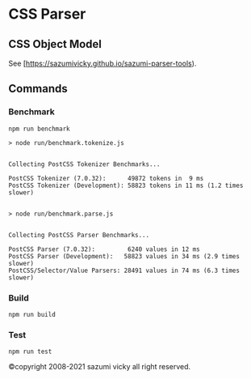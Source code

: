 # CSS Parser

## CSS Object Model

See [https://sazumivicky.github.io/sazumi-parser-tools).

## Commands

### Benchmark

```shell
npm run benchmark
```

```
> node run/benchmark.tokenize.js


Collecting PostCSS Tokenizer Benchmarks...

PostCSS Tokenizer (7.0.32):      49872 tokens in  9 ms
PostCSS Tokenizer (Development): 58823 tokens in 11 ms (1.2 times slower)


> node run/benchmark.parse.js


Collecting PostCSS Parser Benchmarks...

PostCSS Parser (7.0.32):         6240 values in 12 ms
PostCSS Parser (Development):   58823 values in 34 ms (2.9 times slower)
PostCSS/Selector/Value Parsers: 28491 values in 74 ms (6.3 times slower)
```

### Build

```shell
npm run build
```

### Test

```shell
npm run test
```
©copyright 2008-2021 sazumi vicky all right reserved.

